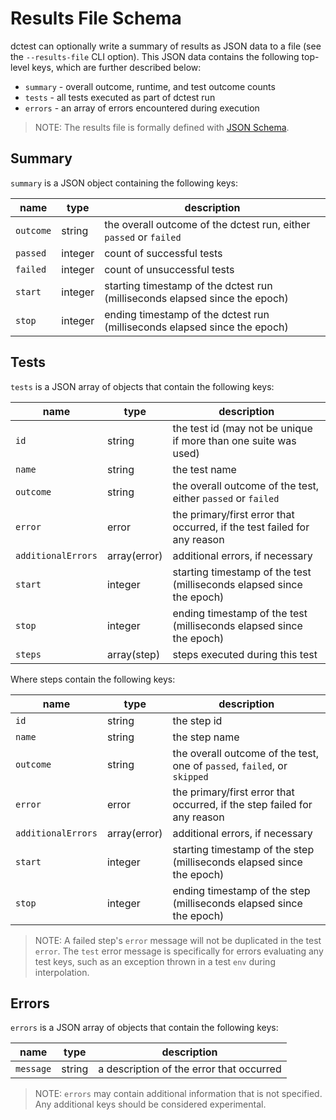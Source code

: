 # Results File Schema

dctest can optionally write a summary of results as JSON data to a file (see
the `--results-file` CLI option). This JSON data contains the following
top-level keys, which are further described below:

* `summary` - overall outcome, runtime, and test outcome counts
* `tests` - all tests executed as part of dctest run
* `errors` - an array of errors encountered during execution

> NOTE: The results file is formally defined with [JSON Schema](https://github.com/Viasat/dctest/blob/main/schemas/results-file.yaml).

## Summary

`summary` is a JSON object containing the following keys:

| name | type | description |
| ---- | ---- | ----------- |
| `outcome` | string | the overall outcome of the dctest run, either `passed` or `failed` |
| `passed` | integer | count of successful tests |
| `failed` | integer | count of unsuccessful tests |
| `start` | integer | starting timestamp of the dctest run (milliseconds elapsed since the epoch) |
| `stop` | integer | ending timestamp of the dctest run (milliseconds elapsed since the epoch) |

## Tests

`tests` is a JSON array of objects that contain the following keys:

| name | type | description |
| ---- | ---- | ----------- |
| `id` | string | the test id (may not be unique if more than one suite was used) |
| `name` | string | the test name |
| `outcome` | string | the overall outcome of the test, either `passed` or `failed` |
| `error` | error | the primary/first error that occurred, if the test failed for any reason |
| `additionalErrors` | array(error) | additional errors, if necessary |
| `start` | integer | starting timestamp of the test (milliseconds elapsed since the epoch) |
| `stop` | integer | ending timestamp of the test (milliseconds elapsed since the epoch) |
| `steps` | array(step) | steps executed during this test |

Where steps contain the following keys:

| name | type | description |
| ---- | ---- | ----------- |
| `id` | string | the step id |
| `name` | string | the step name |
| `outcome` | string | the overall outcome of the test, one of `passed`, `failed`, or `skipped` |
| `error` | error | the primary/first error that occurred, if the step failed for any reason |
| `additionalErrors` | array(error) | additional errors, if necessary |
| `start` | integer | starting timestamp of the step (milliseconds elapsed since the epoch) |
| `stop` | integer | ending timestamp of the step (milliseconds elapsed since the epoch) |

> NOTE: A failed step's `error` message will not be duplicated in the test
  `error`. The `test` error message is specifically for errors evaluating any
  test keys, such as an exception thrown in a test `env` during interpolation.

## Errors

`errors` is a JSON array of objects that contain the following keys:

| name | type | description |
| ---- | ---- | ----------- |
| `message` | string | a description of the error that occurred |

> NOTE: `errors` may contain additional information that is not specified.
  Any additional keys should be considered experimental.
